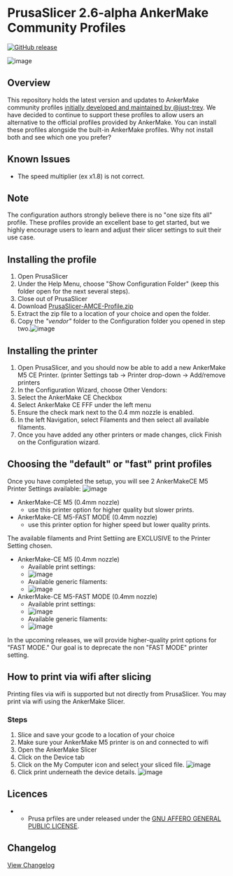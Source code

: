 # PrusaSlicer 2.6-alpha AnkerMake Community Profiles

[![GitHub release](https://img.shields.io/github/v/release/Ankermgmt/prusaslicer-ankermake-ce-profiles?display_name=tag&sort=semver&style=for-the-badge)](https://github.com/Ankermgmt/prusaslicer-ankermake-ce-profiles/releases/latest)

![image](https://user-images.githubusercontent.com/10281380/231049563-ffde8326-08e2-4b79-9bfe-a261e1a01ed7.png)

## Overview

This repository holds the latest version and updates to AnkerMake community profiles [initially developed and maintained by @just-trey](https://github.com/just-trey/ankermake-m5-profile). We have decided to continue to support these profiles to allow users an alternative to the official profiles provided by AnkerMake. You can install these profiles alongside the built-in AnkerMake profiles. Why not install both and see which one you prefer?

## Known Issues

- The speed multiplier (ex x1.8) is not correct.

## Note

The configuration authors strongly believe there is no "one size fits all" profile. These profiles provide an excellent base to get started, but we highly encourage users to learn and adjust their slicer settings to suit their use case.

## Installing the profile

1. Open PrusaSlicer
1. Under the Help Menu, choose "Show Configuration Folder" (keep this folder open for the next several steps).
1. Close out of PrusaSlicer
1. Download [PrusaSlicer-AMCE-Profile.zip](https://github.com/Ankermgmt/prusaslicer-ankermake-ce-profiles/releases/latest/download/PrusaSlicer-AMCE-Profile.zip)
1. Extract the zip file to a location of your choice and open the folder.
1. Copy the *"vendor"* folder to the Configuration folder you opened in step two.![image](https://user-images.githubusercontent.com/10281380/209450820-d98c5f82-07d5-453b-b5e1-11b294b257ac.png)

## Installing the printer

1. Open PrusaSlicer, and you should now be able to add a new AnkerMake M5 CE Printer. (printer Settings tab → Printer drop-down → Add/remove printers
1. In the Configuration Wizard, choose Other Vendors:
1. Select the AnkerMake CE Checkbox
1. Select AnkerMake CE FFF under the left menu
1. Ensure the check mark next to the 0.4 mm nozzle is enabled.
1. In the left Navigation, select Filaments and then select all available filaments.  
1. Once you have added any other printers or made changes, click Finish on the Configuration wizard.

## Choosing the "default" or "fast" print profiles

Once you have completed the setup, you will see 2 AnkerMakeCE M5 Printer Settings available:
![image](https://user-images.githubusercontent.com/10281380/235390221-c0bb8cb5-4c94-4745-88df-f9b38cd2feab.png)

- AnkerMake-CE M5 (0.4mm nozzle)
  - use this printer option for higher quality but slower prints.
- AnkerMake-CE M5-FAST MODE (0.4mm nozzle)
  - use this printer option for higher speed but lower quality prints.

The available filaments and Print Settiing are EXCLUSIVE to the Printer Setting chosen.

- AnkerMake-CE M5 (0.4mm nozzle)
  - Available print settings:
  - ![image](https://user-images.githubusercontent.com/10281380/235390055-8a0b8340-931c-47ca-86ad-db795038b1cc.png)
  - Available generic filaments:
  - ![image](https://user-images.githubusercontent.com/10281380/235390004-415b0541-7911-4391-95ea-00ff5f301fa3.png)
- AnkerMake-CE M5-FAST MODE (0.4mm nozzle)
  - Available print settings:
  - ![image](https://user-images.githubusercontent.com/10281380/235389951-ed4dd55f-1e7d-4c88-8d61-7257c0ac1893.png)
  - Available generic filaments:
  - ![image](https://user-images.githubusercontent.com/10281380/235389882-580f35dd-539c-4cd6-bb3c-672cbe9138cb.png)

In the upcoming releases, we will provide higher-quality print options for "FAST MODE." Our goal is to deprecate the non "FAST MODE" printer setting.

## How to print via wifi after slicing

Printing files via wifi is supported but not directly from PrusaSlicer. You may print via wifi using the AnkerMake Slicer.

### Steps

1. Slice and save your gcode to a location of your choice
1. Make sure your AnkerMake M5 printer is on and connected to wifi
1. Open the AnkerMake Slicer
1. Click on the Device tab
1. Click on the My Computer icon and select your sliced file. ![image](https://user-images.githubusercontent.com/10281380/206552887-486043c2-3329-4105-ad99-438bf1f64516.png)
1. Click print underneath the device details. ![image](https://user-images.githubusercontent.com/10281380/206553190-b5b8a1b8-454d-46a1-8b97-368d6a0632d6.png)

## Licences

- - Prusa prfiles are under released under the [GNU AFFERO GENERAL PUBLIC LICENSE](LICENSE).

## Changelog

[View Changelog](/changelog.md)
